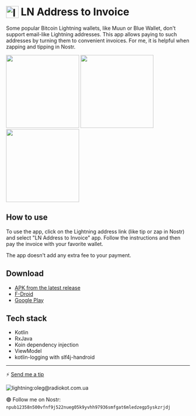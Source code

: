 # <img src="https://raw.githubusercontent.com/Radiokot/ln-addr-to-invoice/main/app/src/main/res/mipmap-hdpi/ic_launcher.png" alt="Icon" style="vertical-align: bottom; height: 1.2em;"/> LN Address to Invoice
Some popular Bitcoin Lightning wallets, like Muun or Blue Wallet, don't support email-like Lightning addresses. This app allows paying to such addresses by turning them to convenient invoices. For me, it is helpful when zapping and tipping in Nostr.

<p float="left">
<img src="fastlane/metadata/android/en-US/images/phoneScreenshots/1.png" width=200 />
<img src="fastlane/metadata/android/en-US/images/phoneScreenshots/2.png" width=200 />
<img src="fastlane/metadata/android/en-US/images/phoneScreenshots/3.png" width=200 />
</p>

## How to use
To use the app, click on the Lightning address link (like tip or zap in Nostr) and select "LN Address to Invoice" app. Follow the instructions and then pay the invoice with your favorite wallet. 

The app doesn't add any extra fee to your payment.

## Download
- [APK from the latest release](https://github.com/Radiokot/ln-addr-to-invoice/releases)
- [F-Droid](https://f-droid.org/packages/ua.com.radiokot.lnaddr2invoice)
- [Google Play](https://play.google.com/store/apps/details?id=ua.com.radiokot.lnaddr2invoice)

## Tech stack
- Kotlin
- RxJava
- Koin dependency injection
- ViewModel
- kotlin-logging with slf4j-handroid

---
⚡ [Send me a tip](https://radiokot.com.ua/tip)

![lightning:oleg@radiokot.com.ua](https://user-images.githubusercontent.com/5675681/220079850-2370cffb-761b-44cb-b106-3a70ff89e1a6.png)

🟣 Follow me on Nostr: `npub12358n500vfnf9j522nueg05k9yvhh97936smfgat6mledzegp5yskzrjdj`
